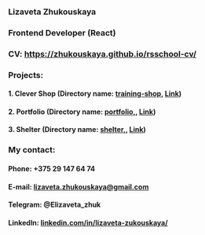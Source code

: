 ### Lizaveta Zhukouskaya
### Frontend Developer (React)

### CV: https://zhukouskaya.github.io/rsschool-cv/

### Projects:
#### **1. Clever Shop** (Directory name: [training-shop](https://github.com/Zhukouskaya/training-shop), [Link](https://zhukouskaya.github.io/training-shop/))
#### **2. Portfolio** (Directory name: [portfolio,](https://github.com/Zhukouskaya/training-shop), [Link](https://rolling-scopes-school.github.io/zhukouskaya-JSFEPRESCHOOL/portfolio/))
#### **3. Shelter** (Directory name: [shelter,](https://github.com/Zhukouskaya/training-shop), [Link](https://rolling-scopes-school.github.io/zhukouskaya-JSFE2022Q1/shelter/pages/main/index.html))

### My contact: 
#### Phone: +375 29 147 64 74
#### E-mail: lizaveta.zhukouskaya@gmail.com
#### Telegram: @Elizaveta_zhuk
#### LinkedIn: [linkedin.com/in/lizaveta-zukouskaya/](http://linkedin.com/in/lizaveta-zukouskaya/)






